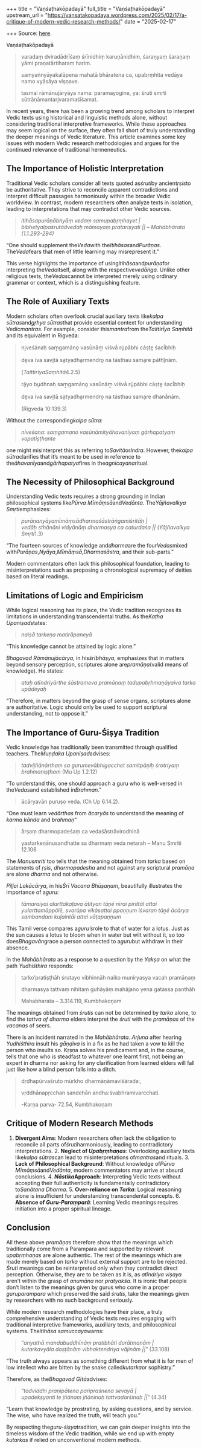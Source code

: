 +++
title = "Vaṇśaṭhakōpadayā"
full_title = "Vaṇśaṭhakōpadayā"
upstream_url = "https://vansatakopadaya.wordpress.com/2025/02/17/a-critique-of-modern-vedic-research-methods/"
date = "2025-02-17"

+++
Source: [here](https://vansatakopadaya.wordpress.com/2025/02/17/a-critique-of-modern-vedic-research-methods/).

Vaṇśaṭhakōpadayā

> varadaṃ dviradādrīśaṃ śrīnidhiṃ karuṇānidhim, śaraṇyaṃ śaraṇaṃ yāmi
> praṇatārtiharaṃ harim.
>
> samyaṅnyāyakalāpena mahatā bhāratena ca, upabṛṃhita vedāya namo
> vyāsāya viṣṇave.
>
> tasmai rāmānujāryāya nama: paramayogine, ya: śruti smṛti
> sūtrāṇāmantarjvaramaśīśamat.

In recent years, there has been a growing trend among scholars to interpret Vedic texts using historical and linguistic methods alone, without considering traditional interpretive frameworks. While these approaches may seem logical on the surface, they often fall short of truly understanding the deeper meanings of Vedic literature. This article examines some key issues with modern Vedic research methodologies and argues for the continued relevance of traditional hermeneutics.

## The Importance of Holistic Interpretation

Traditional Vedic scholars consider all texts quoted as*śruti*by ancient*ṛṣis*to be authoritative. They strive to reconcile apparent contradictions and interpret difficult passages harmoniously within the broader Vedic worldview. In contrast, modern researchers often analyze texts in isolation, leading to interpretations that may contradict other Vedic sources.

> *itihāsapurāṇābhyāṃ vedaṃ samupabṛṃhayet \|  
> bibhetyalpaśrutādvedaḥ māmayaṃ pratariṣyati \|\|* – *Mahābhārata*
> *(1.1.293-294)*

“One should supplement the*Veda*with the*Itihāsas*and*Purāṇas*. The*Veda*fears that men of little learning may misrepresent it.”

This verse highlights the importance of using*itihāsa*and*purāṇa*for interpreting the*Veda*itself, along with the respective*vedāṅga*. Unlike other religious texts, the*Vedas*cannot be interpreted merely using ordinary grammar or context, which is a distinguishing feature.

## The Role of Auxiliary Texts

Modern scholars often overlook crucial auxiliary texts like*kalpa sūtras*and*gṛhya sūtras*that provide essential context for understanding Vedic*mantras*. For example, consider this*mantra*from the*Taittirīya Saṃhitā* and its equivalent in Rigveda:

> ni̱veśa̍naḥ saṃ̱gama̍no̱ vasū̍nāṃ̱ viśvā̍ rū̱pābhi ca̍ṣṭe̱ śacī̍bhiḥ
>
> de̱va i̍va savi̱tā sa̱tyadha̱rmendro̱ na ta̍sthau sama̱re pa̍thī̱nām.
>
> (*TaittirīyaSaṃhitā*4.2.5)
>
> rā̱yo bu̱dhnaḥ saṃ̱gama̍no̱ vasū̍nāṃ̱ viśvā̍ rū̱pābhi ca̍ṣṭe̱ śacī̍bhiḥ
>
> de̱va i̍va savi̱tā sa̱tyadha̱rmendro̱ na ta̍sthau sama̱re dhanā̍nām.
>
> (Rigveda 10:139.3)

Without the corresponding*kalpa sūtra:*

> *niveśana: saṃgamano vasūnāmityāhavanīyaṃ gārhapatyaṃ vopatiṣṭhante*

one might misinterpret this as referring to*Savitā*or*Indra*. However, the*kalpa sūtra*clarifies that it’s meant to be used in reference to the*āhavanīya*and*gārhapatya*fires in the*agnicayana*ritual.

## The Necessity of Philosophical Background

Understanding Vedic texts requires a strong grounding in Indian philosophical systems like*Pūrva Mīmāṃsā*and*Vedānta*. The*Yājñavalkya Smṛti*emphasizes:

> *purāṇanyāyamīmāṃsādharmaśāstrāṅgamiśritāḥ \|  
> vedāḥ sthānāni vidyānāṃ dharmasya ca caturdaśa \|\|* (*Yājñavalkya
> Smṛti*1.3)

“The fourteen sources of knowledge and*dharma*are the four*Vedas*mixed with*Purāṇas*,*Nyāya*,*Mīmāṃsā*,*Dharmaśāstra*, and their sub-parts.”

Modern commentators often lack this philosophical foundation, leading to misinterpretations such as proposing a chronological supremacy of deities based on literal readings.

## Limitations of Logic and Empiricism

While logical reasoning has its place, the Vedic tradition recognizes its limitations in understanding transcendental truths. As the*Kaṭha Upaniṣad*states:

> *naiṣā tarkeṇa matirāpaneyā*

“This knowledge cannot be attained by logic alone.”

*Bhagavad Rāmānujācārya*, in his*śrībhāṣya*, emphasizes that in matters beyond sensory perception, scriptures alone are*pramāṇa*(valid means of knowledge). He states:

> *ataḥ atīndriyārthe śāstrameva pramāṇaṃ tadupabṛhmaṇāyaiva tarka
> upādeyaḥ*

“Therefore, in matters beyond the grasp of sense organs, scriptures alone are authoritative. Logic should only be used to support scriptural understanding, not to oppose it.”

## The Importance of Guru-Śiṣya Tradition

Vedic knowledge has traditionally been transmitted through qualified teachers. The*Muṇḍaka Upaniṣad*advises:

> *tadvijñānārthaṃ sa gurumevābhigacchet samitpāṇiḥ śrotriyaṃ
> brahmaniṣṭham* (Mu Up 1.2.12)

“To understand this, one should approach a guru who is well-versed in the*Vedas*and established in*Brahman*.”

> ācāryavān puruṣo veda. (Ch Up 6.14.2).

“One must learn *vedārthas* from *ācaryās* to understand the meaning of *karma kānda* and *brahmaṇ*“

> ārṣaṃ dharmopadeśaṃ ca vedaśāstrāvirodhinā
>
> yastarkeṇānusandhatte sa dharmaṃ veda netarah – Manu Smriti 12.106

The *Manusmriti* too tells that the meaning obtained from *tarka* based on statements of *ṛṣis*, *dharmopadesha* and not against any scriptural *pramāṇa* are alone *dharma* and not otherwise.

*Piḷḷai Lokācārya*, in his*Śrī Vacana Bhūṣaṇam*, beautifully illustrates the importance of a*guru*:

> *tāmaraiyai alarttakaṭava ātityan tāṉē nīrai pirittāl attai
> yularttamāppōlē, svarūpa vikāsattai ppaṇṇum iśvaran tāṉē ācārya
> sambandam kuḷaintāl attai vāṭapaṇṇum*

This Tamil verse compares a*guru’s*role to that of water for a lotus. Just as the sun causes a lotus to bloom when in water but wilt without it, so too does*Bhagavān*grace a person connected to a*guru*but withdraw in their absence.

In the *Mahābhārata* as a response to a question by the *Yakṣa* on what the path *Yudhiśthira* responds:

> tarkoʼpratiṣṭhāh śrutayo vibhinnāh naiko muniryasya vacah pramāṇaṃ
>
> dharmasya tattvaṃ nihitaṃ guhāyāṃ mahājano yena gatassa panthāh
>
> Mahabharata – 3.314.119, Kumbhakoṇam

The meanings obtained from *śrutis* can not be determined by *tarka* alone, to find the *tattva of dharma* elders interpret the *śruti* with the *pramāṇas* of the *vacanas* of seers.

There is an incident narrated in the *Mahābhārata*. *Arjuna* after hearing *Yudhiśthira* insult his *gāṇḍiva* is in a fix as he had taken a vow to kill the person who insults so. Kṛṣṇa solves his predicament and, in the course, tells that one who is steadfast to whatever one learnt first, not being an expert in dharma nor asking for any clarification from learned elders will fall just like how a blind person falls into a ditch.

> dṛḍhapūrvaśruto mūrkho dharmāṇāmaviśārada:,
>
> vṛddhānapṛcchan sandehān andha:śvabhramivarcchati.
>
> -Karṇa parva- 72.54, Kumbhakoṇam

## Critique of Modern Research Methods

1.  **Divergent Aims**: Modern researchers often lack the obligation to
    reconcile all parts of*śruti*harmoniously, leading to
    contradictory interpretations. 2.  **Neglect of *Upabṛṃhaṇas***: Overlooking auxiliary texts
    like*kalpa sūtras*can lead to misinterpretations of*mantras*and
    rituals. 3.  **Lack of Philosophical Background**: Without knowledge of*Pūrva
    Mīmāṃsā*and*Vedānta*, modern commentators may arrive at absurd
    conclusions. 4.  ***Nāstika*Approach**: Interpreting Vedic texts without accepting
    their full authenticity is fundamentally contradictory to*Sanātana
    Dharma*. 5.  **Over-reliance on *Tarka***: Logical reasoning alone is
    insufficient for understanding transcendental concepts. 6.  **Absence of *Guru-Paraṃparā***: Learning Vedic meanings requires
    initiation into a proper spiritual lineage.

## Conclusion

All these above *pramāṇa*s therefore show that the meanings which traditionally come from a Parampara and supported by relevant *upabṛṃhaṇas* are alone authentic. The rest of the meanings which are made merely based on *tarka* without external support are to be rejected. *Śruti* meanings can be reinterpreted only when they contradict direct perception. Otherwise, they are to be taken as it is, as *atīndriya viṣaya* aren’t within the grasp of *anumāna* nor *pratyakśa*. It is ironic that people don’t listen to the meanings given by gurus who come in a proper *guruparampara* which preserved the said *śrutis*, take the meanings given by researchers with no such background seriously.

While modern research methodologies have their place, a truly comprehensive understanding of Vedic texts requires engaging with traditional interpretive frameworks, auxiliary texts, and philosophical systems. The*itihāsa samuccaya*warns:

> “*anyathā mandabuddhīnāṃ pratibhāti durātmanām \|  
> kutarkavyāla daṣṭānāṃ vibhaktendriya vājinām \|\|*” (33.108)

“The truth always appears as something different from what it is for men of low intellect who are bitten by the snake called*kutarka*or sophistry.”

Therefore, as the*Bhagavad Gītā*advises:

> “*tadviddhi praṇipātena paripraśnena sevayā \|  
> upadekṣyanti te jñānaṃ jñāninaḥ tattvadarśinaḥ \|\|*” (4.34)

“Learn that knowledge by prostrating, by asking questions, and by service. The wise, who have realized the truth, will teach you.”

By respecting the*guru-śiṣya*tradition, we can gain deeper insights into the timeless wisdom of the Vedic tradition, while we end up with empty *kutarkas* if relied on unconventional modern methods.

